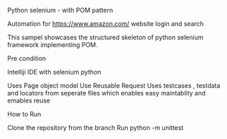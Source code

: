 Python selenium - with POM pattern 

Automation for https://www.amazon.com/ website login and search

This sampel showcases the structured skeleton of python selenium framework implementing POM.

Pre condition

Intelliji IDE with selenium
python


Uses Page object model
Use Reusable Request
Uses testcases , testdata and locators from seperate files which enables easy maintablity and emables reuse 

How to Run

Clone the repository from the branch
Run 
 python -m unittest 

